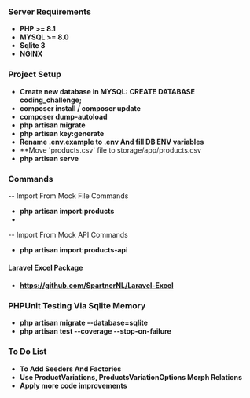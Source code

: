 ### Server Requirements
- **PHP >= 8.1**
- **MYSQL >= 8.0**
- **Sqlite 3**
- **NGINX**

### Project Setup
- **Create new database in MYSQL: CREATE DATABASE coding_challenge;**
- **composer install / composer update**
- **composer dump-autoload**
- **php artisan migrate**
- **php artisan key:generate**
- **Rename .env.example to .env And fill DB ENV variables**
- **Move 'products.csv' file to storage/app/products.csv
- **php artisan serve**

### Commands
-- Import From Mock File Commands
- **php artisan import:products**
- 
-- Import From Mock API Commands
- **php artisan import:products-api**

#### Laravel Excel Package
- **https://github.com/SpartnerNL/Laravel-Excel**


### PHPUnit Testing Via Sqlite Memory
- **php artisan migrate --database=sqlite**
- **php artisan test --coverage --stop-on-failure**

### To Do List
- **To Add Seeders And Factories**
- **Use ProductVariations, ProductsVariationOptions Morph Relations**
- **Apply more code improvements**

